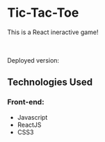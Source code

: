 <h1>Tic-Tac-Toe</h1>
This is a React ineractive game!<br>
<br>
<br>

Deployed version:


<h2>Technologies Used</h2>
<h3>Front-end:</h3>
<ul>
<li>Javascript</li>
<li>ReactJS</li>
<li>CSS3</li>
</ul>

